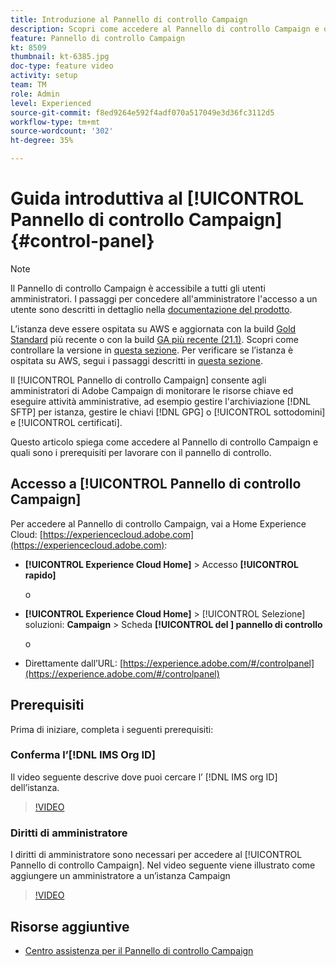```yaml
---
title: Introduzione al Pannello di controllo Campaign
description: Scopri come accedere al Pannello di controllo Campaign e quali sono i prerequisiti per utilizzare il pannello di controllo.
feature: Pannello di controllo Campaign
kt: 8509
thumbnail: kt-6385.jpg
doc-type: feature video
activity: setup
team: TM
role: Admin
level: Experienced
source-git-commit: f8ed9264e592f4adf070a517049e3d36fc3112d5
workflow-type: tm+mt
source-wordcount: '302'
ht-degree: 35%

---
```


# Guida introduttiva al [!UICONTROL Pannello di controllo Campaign] {#control-panel}

>[!NOTE]
>
> Il Pannello di controllo Campaign è accessibile a tutti gli utenti amministratori. I passaggi per concedere all&#39;amministratore l&#39;accesso a un utente sono descritti in dettaglio nella [documentazione del prodotto](https://experienceleague.adobe.com/docs/control-panel/using/discover-control-panel/managing-permissions.html?lang=it#discover-control-panel).
>
> L’istanza deve essere ospitata su AWS e aggiornata con la build [Gold Standard](https://experienceleague.adobe.com/docs/campaign-classic/using/release-notes/gs-release/gs-overview.html?lang=it) più recente o con la build [GA più recente (21.1)](https://experienceleague.adobe.com/docs/campaign-classic/using/release-notes/latest-release.html?lang=en#release-notes). Scopri come controllare la versione in [questa sezione](https://experienceleague.adobe.com/docs/campaign-classic/using/getting-started/starting-with-adobe-campaign/launching-adobe-campaign.html?lang=en#getting-your-campaign-version). Per verificare se l’istanza è ospitata su AWS, segui i passaggi descritti in [questa sezione](https://experienceleague.adobe.com/docs/control-panel/using/faq.html).

Il [!UICONTROL Pannello di controllo Campaign] consente agli amministratori di Adobe Campaign di monitorare le risorse chiave ed eseguire attività amministrative, ad esempio gestire l&#39;archiviazione [!DNL SFTP] per istanza, gestire le chiavi [!DNL GPG] o [!UICONTROL sottodomini] e [!UICONTROL certificati].

Questo articolo spiega come accedere al Pannello di controllo Campaign e quali sono i prerequisiti per lavorare con il pannello di controllo.

## Accesso a [!UICONTROL Pannello di controllo Campaign]

Per accedere al Pannello di controllo Campaign, vai a Home Experience Cloud: [https://experiencecloud.adobe.com](https://experiencecloud.adobe.com):

* **[!UICONTROL Experience Cloud Home]**  > Accesso  **[!UICONTROL rapido]**

   o
* **[!UICONTROL Experience Cloud Home]**   >  [!UICONTROL Selezione] soluzioni:  **Campaign**  > Scheda  **[!UICONTROL del ] pannello di controllo**

   o

* Direttamente dall’URL: [https://experience.adobe.com/#/controlpanel](https://experience.adobe.com/#/controlpanel)

## Prerequisiti

Prima di iniziare, completa i seguenti prerequisiti:

### Conferma l’[!DNL IMS Org ID]

Il video seguente descrive dove puoi cercare l’ [!DNL IMS org ID] dell’istanza.

>[!VIDEO](https://video.tv.adobe.com/v/27183?quality=12)

### Diritti di amministratore

I diritti di amministratore sono necessari per accedere al [!UICONTROL Pannello di controllo Campaign].
Nel video seguente viene illustrato come aggiungere un amministratore a un’istanza Campaign

>[!VIDEO](https://video.tv.adobe.com/v/27147?quality=12)

## Risorse aggiuntive

* [Centro assistenza per il Pannello di controllo Campaign](https://experienceleague.adobe.com/docs/control-panel/using/control-panel-home.html?lang=it)
